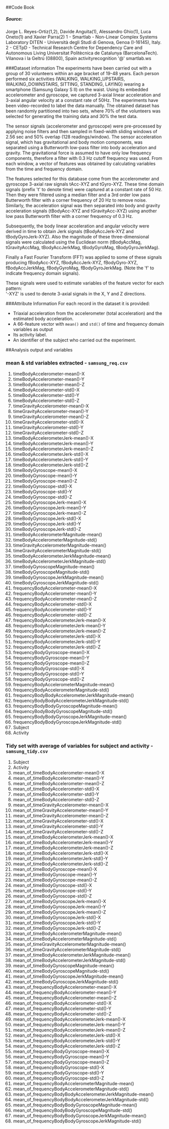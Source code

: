 ##Code Book
##### *Source*:
Jorge L. Reyes-Ortiz(1,2), Davide Anguita(1), Alessandro Ghio(1), Luca Oneto(1) and Xavier Parra(2)
1 - Smartlab - Non-Linear Complex Systems Laboratory
DITEN - Università degli Studi di Genova, Genoa (I-16145), Italy. 
2 - CETpD - Technical Research Centre for Dependency Care and Autonomous Living
Universitat Politècnica de Catalunya (BarcelonaTech). Vilanova i la Geltrú (08800), Spain
activityrecognition '@' smartlab.ws

###Dataset information
The experiments have been carried out with a group of 30 volunteers within an age bracket of 19-48 years. Each person performed six activities (WALKING, WALKING_UPSTAIRS, WALKING_DOWNSTAIRS, SITTING, STANDING, LAYING) wearing a smartphone (Samsung Galaxy S II) on the waist. Using its embedded accelerometer and gyroscope, we captured 3-axial linear acceleration and 3-axial angular velocity at a constant rate of 50Hz. The experiments have been video-recorded to label the data manually. The obtained dataset has been randomly partitioned into two sets, where 70% of the volunteers was selected for generating the training data and 30% the test data. 

The sensor signals (accelerometer and gyroscope) were pre-processed by applying noise filters and then sampled in fixed-width sliding windows of 2.56 sec and 50% overlap (128 readings/window). The sensor acceleration signal, which has gravitational and body motion components, was separated using a Butterworth low-pass filter into body acceleration and gravity. The gravitational force is assumed to have only low frequency components, therefore a filter with 0.3 Hz cutoff frequency was used. From each window, a vector of features was obtained by calculating variables from the time and frequency domain.

The features selected for this database come from the accelerometer and gyroscope 3-axial raw signals tAcc-XYZ and tGyro-XYZ. These time domain signals (prefix 't' to denote time) were captured at a constant rate of 50 Hz. Then they were filtered using a median filter and a 3rd order low pass Butterworth filter with a corner frequency of 20 Hz to remove noise. Similarly, the acceleration signal was then separated into body and gravity acceleration signals (tBodyAcc-XYZ and tGravityAcc-XYZ) using another low pass Butterworth filter with a corner frequency of 0.3 Hz. 

Subsequently, the body linear acceleration and angular velocity were derived in time to obtain Jerk signals (tBodyAccJerk-XYZ and tBodyGyroJerk-XYZ). Also the magnitude of these three-dimensional signals were calculated using the Euclidean norm (tBodyAccMag, tGravityAccMag, tBodyAccJerkMag, tBodyGyroMag, tBodyGyroJerkMag). 

Finally a Fast Fourier Transform (FFT) was applied to some of these signals producing fBodyAcc-XYZ, fBodyAccJerk-XYZ, fBodyGyro-XYZ, fBodyAccJerkMag, fBodyGyroMag, fBodyGyroJerkMag. (Note the 'f' to indicate frequency domain signals). 

These signals were used to estimate variables of the feature vector for each pattern:  
'-XYZ' is used to denote 3-axial signals in the X, Y and Z directions.

###Attribute Information
For each record in the dataset it is provided: 
- Triaxial acceleration from the accelerometer (total acceleration) and the estimated body acceleration. 
- A 66-feature vector with `mean()` and `std()` of time and frequency domain variables as output 
- Its activity label. 
- An identifier of the subject who carried out the experiment.

##Analysis output and variables
### mean & std variables extracted - `samsung_req.csv`

1. timeBodyAccelerometer-mean()-X
2. timeBodyAccelerometer-mean()-Y
3. timeBodyAccelerometer-mean()-Z
4. timeBodyAccelerometer-std()-X
5. timeBodyAccelerometer-std()-Y
6. timeBodyAccelerometer-std()-Z
7. timeGravityAccelerometer-mean()-X
8. timeGravityAccelerometer-mean()-Y
9. timeGravityAccelerometer-mean()-Z
10. timeGravityAccelerometer-std()-X
11. timeGravityAccelerometer-std()-Y
12. timeGravityAccelerometer-std()-Z
13. timeBodyAccelerometerJerk-mean()-X
14. timeBodyAccelerometerJerk-mean()-Y
15. timeBodyAccelerometerJerk-mean()-Z
16. timeBodyAccelerometerJerk-std()-X
17. timeBodyAccelerometerJerk-std()-Y
18. timeBodyAccelerometerJerk-std()-Z
19. timeBodyGyroscope-mean()-X
20. timeBodyGyroscope-mean()-Y
21. timeBodyGyroscope-mean()-Z
22. timeBodyGyroscope-std()-X
23. timeBodyGyroscope-std()-Y
24. timeBodyGyroscope-std()-Z
25. timeBodyGyroscopeJerk-mean()-X
26. timeBodyGyroscopeJerk-mean()-Y
27. timeBodyGyroscopeJerk-mean()-Z
28. timeBodyGyroscopeJerk-std()-X
29. timeBodyGyroscopeJerk-std()-Y
30. timeBodyGyroscopeJerk-std()-Z
31. timeBodyAccelerometerMagnitude-mean()
32. timeBodyAccelerometerMagnitude-std()
33. timeGravityAccelerometerMagnitude-mean()
34. timeGravityAccelerometerMagnitude-std()
35. timeBodyAccelerometerJerkMagnitude-mean()
36. timeBodyAccelerometerJerkMagnitude-std()
37. timeBodyGyroscopeMagnitude-mean()
38. timeBodyGyroscopeMagnitude-std()
39. timeBodyGyroscopeJerkMagnitude-mean()
40. timeBodyGyroscopeJerkMagnitude-std()
41. frequencyBodyAccelerometer-mean()-X
42. frequencyBodyAccelerometer-mean()-Y
43. frequencyBodyAccelerometer-mean()-Z
44. frequencyBodyAccelerometer-std()-X
45. frequencyBodyAccelerometer-std()-Y
46. frequencyBodyAccelerometer-std()-Z
47. frequencyBodyAccelerometerJerk-mean()-X
48. frequencyBodyAccelerometerJerk-mean()-Y
49. frequencyBodyAccelerometerJerk-mean()-Z
50. frequencyBodyAccelerometerJerk-std()-X
51. frequencyBodyAccelerometerJerk-std()-Y
52. frequencyBodyAccelerometerJerk-std()-Z
53. frequencyBodyGyroscope-mean()-X
54. frequencyBodyGyroscope-mean()-Y
55. frequencyBodyGyroscope-mean()-Z
56. frequencyBodyGyroscope-std()-X
57. frequencyBodyGyroscope-std()-Y
58. frequencyBodyGyroscope-std()-Z
59. frequencyBodyAccelerometerMagnitude-mean()
60. frequencyBodyAccelerometerMagnitude-std()
61. frequencyBodyBodyAccelerometerJerkMagnitude-mean()
62. frequencyBodyBodyAccelerometerJerkMagnitude-std()
63. frequencyBodyBodyGyroscopeMagnitude-mean()
64. frequencyBodyBodyGyroscopeMagnitude-std()
65. frequencyBodyBodyGyroscopeJerkMagnitude-mean()
66. frequencyBodyBodyGyroscopeJerkMagnitude-std()
67. Subject
68. Activity

### Tidy set with average of variables for subject and activity - `samsung_tidy.csv`
1. Subject
2. Activity
3. mean_of_timeBodyAccelerometer-mean()-X
4. mean_of_timeBodyAccelerometer-mean()-Y
5. mean_of_timeBodyAccelerometer-mean()-Z
6. mean_of_timeBodyAccelerometer-std()-X
7. mean_of_timeBodyAccelerometer-std()-Y
8. mean_of_timeBodyAccelerometer-std()-Z
9. mean_of_timeGravityAccelerometer-mean()-X
10. mean_of_timeGravityAccelerometer-mean()-Y
11. mean_of_timeGravityAccelerometer-mean()-Z
12. mean_of_timeGravityAccelerometer-std()-X
13. mean_of_timeGravityAccelerometer-std()-Y
14. mean_of_timeGravityAccelerometer-std()-Z
15. mean_of_timeBodyAccelerometerJerk-mean()-X
16. mean_of_timeBodyAccelerometerJerk-mean()-Y
17. mean_of_timeBodyAccelerometerJerk-mean()-Z
18. mean_of_timeBodyAccelerometerJerk-std()-X
19. mean_of_timeBodyAccelerometerJerk-std()-Y
20. mean_of_timeBodyAccelerometerJerk-std()-Z
21. mean_of_timeBodyGyroscope-mean()-X
22. mean_of_timeBodyGyroscope-mean()-Y
23. mean_of_timeBodyGyroscope-mean()-Z
24. mean_of_timeBodyGyroscope-std()-X
25. mean_of_timeBodyGyroscope-std()-Y
26. mean_of_timeBodyGyroscope-std()-Z
27. mean_of_timeBodyGyroscopeJerk-mean()-X
28. mean_of_timeBodyGyroscopeJerk-mean()-Y
29. mean_of_timeBodyGyroscopeJerk-mean()-Z
30. mean_of_timeBodyGyroscopeJerk-std()-X
31. mean_of_timeBodyGyroscopeJerk-std()-Y
32. mean_of_timeBodyGyroscopeJerk-std()-Z
33. mean_of_timeBodyAccelerometerMagnitude-mean()
34. mean_of_timeBodyAccelerometerMagnitude-std()
35. mean_of_timeGravityAccelerometerMagnitude-mean()
36. mean_of_timeGravityAccelerometerMagnitude-std()
37. mean_of_timeBodyAccelerometerJerkMagnitude-mean()
38. mean_of_timeBodyAccelerometerJerkMagnitude-std()
39. mean_of_timeBodyGyroscopeMagnitude-mean()
40. mean_of_timeBodyGyroscopeMagnitude-std()
41. mean_of_timeBodyGyroscopeJerkMagnitude-mean()
42. mean_of_timeBodyGyroscopeJerkMagnitude-std()
43. mean_of_frequencyBodyAccelerometer-mean()-X
44. mean_of_frequencyBodyAccelerometer-mean()-Y
45. mean_of_frequencyBodyAccelerometer-mean()-Z
46. mean_of_frequencyBodyAccelerometer-std()-X
47. mean_of_frequencyBodyAccelerometer-std()-Y
48. mean_of_frequencyBodyAccelerometer-std()-Z
49. mean_of_frequencyBodyAccelerometerJerk-mean()-X
50. mean_of_frequencyBodyAccelerometerJerk-mean()-Y
51. mean_of_frequencyBodyAccelerometerJerk-mean()-Z
52. mean_of_frequencyBodyAccelerometerJerk-std()-X
53. mean_of_frequencyBodyAccelerometerJerk-std()-Y
54. mean_of_frequencyBodyAccelerometerJerk-std()-Z
55. mean_of_frequencyBodyGyroscope-mean()-X
56. mean_of_frequencyBodyGyroscope-mean()-Y
57. mean_of_frequencyBodyGyroscope-mean()-Z
58. mean_of_frequencyBodyGyroscope-std()-X
59. mean_of_frequencyBodyGyroscope-std()-Y
60. mean_of_frequencyBodyGyroscope-std()-Z
61. mean_of_frequencyBodyAccelerometerMagnitude-mean()
62. mean_of_frequencyBodyAccelerometerMagnitude-std()
63. mean_of_frequencyBodyBodyAccelerometerJerkMagnitude-mean()
64. mean_of_frequencyBodyBodyAccelerometerJerkMagnitude-std()
65. mean_of_frequencyBodyBodyGyroscopeMagnitude-mean()
66. mean_of_frequencyBodyBodyGyroscopeMagnitude-std()
67. mean_of_frequencyBodyBodyGyroscopeJerkMagnitude-mean()
68. mean_of_frequencyBodyBodyGyroscopeJerkMagnitude-std()